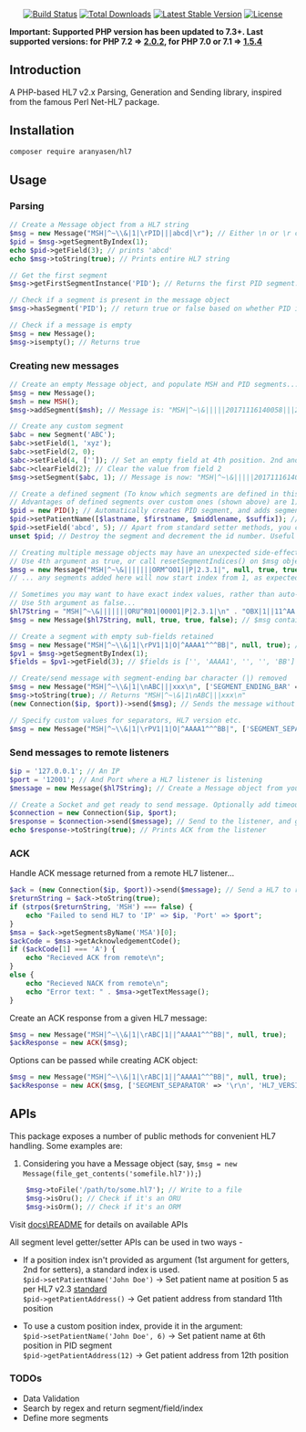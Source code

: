 <p align="center">
<a href="https://travis-ci.org/senaranya/HL7"><img src="https://travis-ci.org/senaranya/HL7.svg?branch=master" alt="Build Status"></a>
<a href="https://packagist.org/packages/aranyasen/hl7"><img src="https://poser.pugx.org/aranyasen/hl7/downloads" alt="Total Downloads"></a>
<a href="https://packagist.org/packages/aranyasen/hl7"><img src="https://poser.pugx.org/aranyasen/hl7/v/stable" alt="Latest Stable Version"></a>
<a href="https://packagist.org/packages/aranyasen/hl7"><img src="https://poser.pugx.org/aranyasen/hl7/license" alt="License"></a>
</p>

**Important: Supported PHP version has been updated to 7.3+. Last supported versions: for PHP 7.2 => [2.0.2](https://github.com/senaranya/HL7/tree/2.0.2), for PHP 7.0 or 7.1 => [1.5.4](https://github.com/senaranya/HL7/tree/1.5.4)**

## Introduction

A PHP-based HL7 v2.x Parsing, Generation and Sending library, inspired from the famous Perl Net-HL7 package.

## Installation

```bash
composer require aranyasen/hl7
```

## Usage
### Parsing
```php
// Create a Message object from a HL7 string
$msg = new Message("MSH|^~\\&|1|\rPID|||abcd|\r"); // Either \n or \r can be used as segment endings
$pid = $msg->getSegmentByIndex(1);
echo $pid->getField(3); // prints 'abcd'
echo $msg->toString(true); // Prints entire HL7 string

// Get the first segment
$msg->getFirstSegmentInstance('PID'); // Returns the first PID segment. Same as $msg->getSegmentsByName('PID')[0];

// Check if a segment is present in the message object
$msg->hasSegment('PID'); // return true or false based on whether PID is present in the $msg object

// Check if a message is empty
$msg = new Message();
$msg->isempty(); // Returns true
```

### Creating new messages
```php
// Create an empty Message object, and populate MSH and PID segments... 
$msg = new Message();
$msh = new MSH();
$msg->addSegment($msh); // Message is: "MSH|^~\&|||||20171116140058|||2017111614005840157||2.3|\n"

// Create any custom segment
$abc = new Segment('ABC');
$abc->setField(1, 'xyz');
$abc->setField(2, 0);
$abc->setField(4, ['']); // Set an empty field at 4th position. 2nd and 3rd positions will be automatically set to empty
$abc->clearField(2); // Clear the value from field 2
$msg->setSegment($abc, 1); // Message is now: "MSH|^~\&|||||20171116140058|||2017111614005840157||2.3|\nABC|xyz|\n"

// Create a defined segment (To know which segments are defined in this package, look into Segments/ directory)
// Advantages of defined segments over custom ones (shown above) are 1) Helpful setter methods, 2) Auto-incrementing segment index 
$pid = new PID(); // Automatically creates PID segment, and adds segment index at PID.1
$pid->setPatientName([$lastname, $firstname, $middlename, $suffix]); // Use a setter method to add patient's name at standard position (PID.5)
$pid->setField('abcd', 5); // Apart from standard setter methods, you can manually set a value at any position too
unset $pid; // Destroy the segment and decrement the id number. Useful when you want to discard a segment.
```
```php
// Creating multiple message objects may have an unexpected side-effect: segments start with wrong index values (Check tests/MessageTest for explanation)...
// Use 4th argument as true, or call resetSegmentIndices() on $msg object to reset segment indices to 1
$msg = new Message("MSH|^~\&|||||||ORM^O01||P|2.3.1|", null, true, true);
// ... any segments added here will now start index from 1, as expected.
```
```php
// Sometimes you may want to have exact index values, rather than auto-incrementing for each instance of a segment
// Use 5th argument as false...
$hl7String = "MSH|^~\&|||||||ORU^R01|00001|P|2.3.1|\n" . "OBX|1||11^AA|\n" . "OBX|1||22^BB|\n";
$msg = new Message($hl7String, null, true, true, false); // $msg contains both OBXs with given indexes in the string
```    
```php
// Create a segment with empty sub-fields retained
$msg = new Message("MSH|^~\\&|1|\rPV1|1|O|^AAAA1^^^BB|", null, true); // Third argument 'true' forces to keep all sub fields
$pv1 = $msg->getSegmentByIndex(1);
$fields = $pv1->getField(3); // $fields is ['', 'AAAA1', '', '', 'BB']

// Create/send message with segment-ending bar character (|) removed
$msg = new Message("MSH|^~\\&|1|\nABC|||xxx\n", ['SEGMENT_ENDING_BAR' => false]);
$msg->toString(true); // Returns "MSH|^~\&|1\nABC|||xxx\n"
(new Connection($ip, $port))->send($msg); // Sends the message without ending bar-characters (details on Connection below) 

// Specify custom values for separators, HL7 version etc.
$msg = new Message("MSH|^~\\&|1|\rPV1|1|O|^AAAA1^^^BB|", ['SEGMENT_SEPARATOR' => '\r\n', 'HL7_VERSION' => '2.3']);
```

### Send messages to remote listeners
```php
$ip = '127.0.0.1'; // An IP
$port = '12001'; // And Port where a HL7 listener is listening
$message = new Message($hl7String); // Create a Message object from your HL7 string

// Create a Socket and get ready to send message. Optionally add timeout in seconds as 3rd argument (default: 10 sec)
$connection = new Connection($ip, $port);
$response = $connection->send($message); // Send to the listener, and get a response back
echo $response->toString(true); // Prints ACK from the listener
```
### ACK
Handle ACK message returned from a remote HL7 listener... 
```php
$ack = (new Connection($ip, $port))->send($message); // Send a HL7 to remote listener
$returnString = $ack->toString(true);
if (strpos($returnString, 'MSH') === false) {
    echo "Failed to send HL7 to 'IP' => $ip, 'Port' => $port";
}
$msa = $ack->getSegmentsByName('MSA')[0];
$ackCode = $msa->getAcknowledgementCode();
if ($ackCode[1] === 'A') {
    echo "Recieved ACK from remote\n";
}
else {
    echo "Recieved NACK from remote\n";
    echo "Error text: " . $msa->getTextMessage();
}
```
Create an ACK response from a given HL7 message:
```php
$msg = new Message("MSH|^~\\&|1|\rABC|1||^AAAA1^^^BB|", null, true);
$ackResponse = new ACK($msg);
```
Options can be passed while creating ACK object:
```php
$msg = new Message("MSH|^~\\&|1|\rABC|1||^AAAA1^^^BB|", null, true);
$ackResponse = new ACK($msg, ['SEGMENT_SEPARATOR' => '\r\n', 'HL7_VERSION' => '2.5']);
```

## APIs
This package exposes a number of public methods for convenient HL7 handling. Some examples are:
1) Considering you have a Message object (say, `$msg = new Message(file_get_contents('somefile.hl7'));`)
```php
    $msg->toFile('/path/to/some.hl7'); // Write to a file
    $msg->isOru(); // Check if it's an ORU
    $msg->isOrm(); // Check if it's an ORM
``` 

Visit [docs\README](docs/README.md) for details on available APIs

All segment level getter/setter APIs can be used in two ways - 
* If a position index isn't provided as argument (1st argument for getters, 2nd for setters), a standard index is used.  
`$pid->setPatientName('John Doe')` -> Set patient name at position 5 as per HL7 v2.3 [standard](https://corepointhealth.com/resource-center/hl7-resources/hl7-pid-segment)  
`$pid->getPatientAddress()` -> Get patient address from standard 11th position


* To use a custom position index, provide it in the argument:  
`$pid->setPatientName('John Doe', 6)` -> Set patient name at 6th position in PID segment  
`$pid->getPatientAddress(12)` -> Get patient address from 12th position  

### TODOs
* Data Validation
* Search by regex and return segment/field/index
* Define more segments
